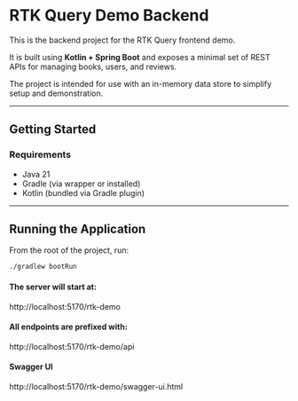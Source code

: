 # RTK Query Demo Backend

This is the backend project for the RTK Query frontend demo. 

It is built using **Kotlin + Spring Boot** and exposes a minimal set of REST APIs for managing books, users, and reviews. 

The project is intended for use with an in-memory data store to simplify setup and demonstration.

---

## Getting Started

### Requirements

- Java 21
- Gradle (via wrapper or installed)
- Kotlin (bundled via Gradle plugin)

---

## Running the Application

From the root of the project, run:

```bash
./gradlew bootRun
```
#### The server will start at:
http://localhost:5170/rtk-demo

#### All endpoints are prefixed with:
http://localhost:5170/rtk-demo/api

#### Swagger UI
http://localhost:5170/rtk-demo/swagger-ui.html